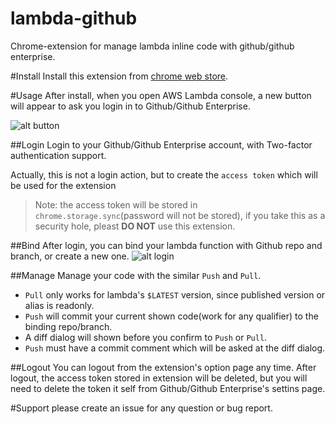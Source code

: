 # lambda-github
Chrome-extension for manage lambda inline code with github/github enterprise.

#Install
Install this extension from [chrome web store](https://chrome.google.com/webstore/detail/bmjcibkkmbmabejialhgnnmhpmdmijij).

#Usage
After install, when you open AWS Lambda console, a new button will appear to ask you login in to Github/Github Enterprise.

![alt button](http://gdurl.com/wYoF)

##Login
Login to your Github/Github Enterprise account, with Two-factor authentication support.

Actually, this is not a login action, but to create the `access token` which will be used for the extension
>Note: the access token will be stored in `chrome.storage.sync`(password will not be stored), if you take this as a security hole, pleast **DO NOT** use this extension.

##Bind
After login, you can bind your lambda function with Github repo and branch, or create a new one.
![alt login](http://gdurl.com/lnc1)

##Manage
Manage your code with the similar `Push` and `Pull`.
- `Pull` only works for lambda's `$LATEST` version, since published version or alias is readonly.
- `Push` will commit your current shown code(work for any qualifier) to the binding repo/branch.
- A diff dialog will shown before you confirm to `Push` or `Pull`.
- `Push` must have a commit comment which will be asked at the diff dialog.

##Logout
You can logout from the extension's option page any time. After logout, the  access token stored in extension will be deleted, 
but you will need to delete the token it self from Github/Github Enterprise's settins page.

#Support
please create an issue for any question or bug report.
